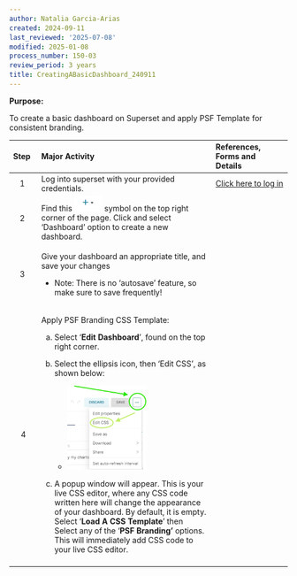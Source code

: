 ```yaml
---
author: Natalia Garcia-Arias
created: 2024-09-11
last_reviewed: '2025-07-08'
modified: 2025-01-08
process_number: 150-03
review_period: 3 years
title: CreatingABasicDashboard_240911
---
```


**Purpose:**

To create a basic dashboard on Superset and apply PSF Template for consistent branding.

<table>
<colgroup>
<col style="width: 10%" />
<col style="width: 62%" />
<col style="width: 27%" />
</colgroup>
<thead>
<tr>
<th style="text-align: left;"><strong>Step</strong> </th>
<th style="text-align: left;"><strong>Major Activity</strong> </th>
<th style="text-align: left;"><strong>References, Forms and Details</strong> </th>
</tr>
</thead>
<tbody>
<tr>
<td style="text-align: center;">1 </td>
<td>Log into superset with your provided credentials.</td>
<td><a href="https://marinescience.info/superset/welcome/">Click here to log in</a></td>
</tr>
<tr>
<td style="text-align: center;">2 </td>
<td>Find this <img src="150-03_CreatingABasicDashboard_240911_media/media/image1.png" style="width:0.52903in;height:0.28856in" /> symbol on the top right corner of the page. Click and select ‘Dashboard’ option to create a new dashboard.</td>
<td></td>
</tr>
<tr>
<td style="text-align: center;">3 </td>
<td><p>Give your dashboard an appropriate title, and save your changes</p>
<ul>
<li><p>Note: There is no ‘autosave’ feature, so make sure to save frequently!</p></li>
</ul></td>
<td></td>
</tr>
<tr>
<td style="text-align: center;">4</td>
<td><p>Apply PSF Branding CSS Template:</p>
<ol type="a">
<li><p>Select ‘<strong>Edit Dashboard</strong>’, found on the top right corner.</p></li>
<li><p>Select the ellipsis icon, then ‘Edit CSS’, as shown below:</p>
<ul>
<li><p><img src="150-03_CreatingABasicDashboard_240911_media/media/image2.png" style="width:1.47954in;height:1.57771in" /></p></li>
</ul></li>
<li><p>A popup window will appear. This is your live CSS editor, where any CSS code written here will change the appearance of your dashboard. By default, it is empty. Select ‘<strong>Load A CSS Template</strong>’ then Select any of the ‘<strong>PSF Branding’</strong> options. This will immediately add CSS code to your live CSS editor.</p></li>
</ol></td>
<td></td>
</tr>
<tr>
<td style="text-align: center;"></td>
<td></td>
<td></td>
</tr>
</tbody>
</table>